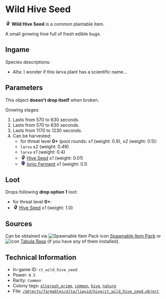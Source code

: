 # Wild Hive Seed

<img src="https://raw.githubusercontent.com/Ceterai/Enternia/main/objects/farmables/alta/liquid/hive/icon.png" alt="Wild Hive Seed icon" loading="lazy" width="auto" height="16px"/> **Wild Hive Seed** is a common plantable item.

A small growing hive full of fresh edible bugs.

## Ingame

Species descriptions:

- Alta: I wonder if this larva plant has a scientific name...

## Parameters

This object **doesn't drop itself** when broken.

Growing stages:

1. Lasts from 570 to 630 seconds.
2. Lasts from 570 to 630 seconds.
3. Lasts from 1170 to 1230 seconds.
4. Can be harvested:
   - for threat level **0+** (pool rounds: x*1* (weight: 0.9), x*2* (weight: 0.1)):
   - `larva` x*2* (weight: 0.49)
   - `larva` x*1* (weight: 0.4)
   - <img src="https://raw.githubusercontent.com/Ceterai/Enternia/main/objects/farmables/alta/liquid/hive/icon.png" alt="Hive Seed icon" loading="lazy" width="auto" height="16px"/> [Hive Seed](https://ceterai.github.io/MyEnternia/Wiki/HiveSeed) x*1* (weight: 0.01)
   - <img src="https://raw.githubusercontent.com/Ceterai/Enternia/main/items/generic/produce/ct_ionic_sap.png" alt="Ionic Ferment icon" loading="lazy" width="auto" height="16px"/> [Ionic Ferment](https://ceterai.github.io/MyEnternia/Wiki/IonicFerment) x*1* (weight: 0.1)

## Loot

Drops following **drop option 1** loot:

- for threat level **0+**:
- <img src="https://raw.githubusercontent.com/Ceterai/Enternia/main/objects/farmables/alta/liquid/hive/icon.png" alt="Hive Seed icon" loading="lazy" width="auto" height="16px"/> [Hive Seed](https://ceterai.github.io/MyEnternia/Wiki/HiveSeed) x*1* (weight: 1.0)

## Sources

Can be obtained via <img src="https://raw.githubusercontent.com/Silverfeelin/Starbound-SpawnableItemPack/master/interface/sip/iconSmall.png" alt="Spawnable Item Pack icon" width="18" height="14"/> [Spawnable Item Pack](https://steamcommunity.com/sharedfiles/filedetails/?id=733665104) or <img src="https://steamuserimages-a.akamaihd.net/ugc/263843960696222713/3EC9A7C005541F7D577EBCB8C5736B4EFC9973D6/" alt="icon" width="8" height="12"/> [Tabula Rasa](https://community.playstarbound.com/resources/the-tabula-rasa.3222/) (if you have any of them installed).

## Technical Information

- In-game ID: `ct_wild_hive_seed`
- Power: `0.5`
- Rarity: `Common`
- Colony tags: [`alterash_prime`](https://ceterai.github.io/MyEnternia/Wiki/Tags/AlterashPrime), [`common`](https://ceterai.github.io/MyEnternia/Wiki/Tags/Common), [`hive`](https://ceterai.github.io/MyEnternia/Wiki/Tags/Hive), [`nature`](https://ceterai.github.io/MyEnternia/Wiki/Tags/Nature)
- File: [`/objects/farmables/alta/liquid/hive/ct_wild_hive_seed.object`](https://github.com/Ceterai/Enternia/blob/main/objects/farmables/alta/liquid/hive/ct_wild_hive_seed.object)
